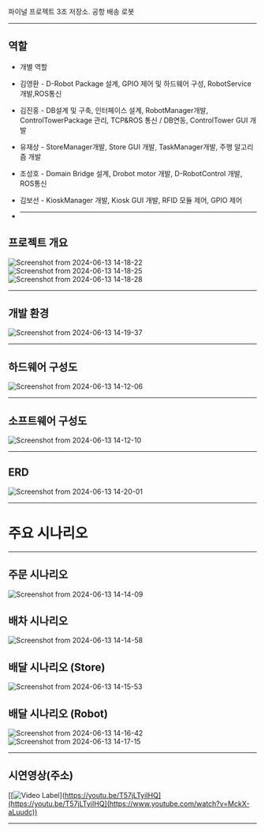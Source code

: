 파이널 프로젝트 3조 저장소. 공항 배송 로봇

-------------------------------------
## 역할
* 개별 역할
* 김영환 - D-Robot Package 설계, GPIO 제어 및 하드웨어 구성, RobotService개발,ROS통신
* 김진홍 - DB설계 및 구축, 인터페이스 설계, RobotManager개발, ControlTowerPackage 관리, TCP&ROS 통신 / DB연동, ControlTower GUI 개발
* 유재상 - StoreManager개발, Store GUI 개발, TaskManager개발, 주행 알고리즘 개발
* 조성호 - Domain Bridge 설계, Drobot motor 개발, D-RobotControl 개발, ROS통신
* 김보선 - KioskManager 개발, Kiosk GUI 개발, RFID 모듈 제어, GPIO 제어

* -------------------------------------
## 프로젝트 개요
![Screenshot from 2024-06-13 14-18-22](https://github.com/addinedu-ros-4th/ros-repo-3/assets/98201651/14ae6d12-0d7b-4402-a66c-0fb79e32d126)
![Screenshot from 2024-06-13 14-18-25](https://github.com/addinedu-ros-4th/ros-repo-3/assets/98201651/3f009b58-e9d1-4196-9fb0-e37f5b750bdf)
![Screenshot from 2024-06-13 14-18-28](https://github.com/addinedu-ros-4th/ros-repo-3/assets/98201651/a3acaf3b-fbec-4fbc-ad22-a54c9e6ad85b)

----------------------------------
## 개발 환경
![Screenshot from 2024-06-13 14-19-37](https://github.com/addinedu-ros-4th/ros-repo-3/assets/98201651/4ef76dc5-535d-4745-9bcb-6f39c32201cd)

-------------------------------------
## 하드웨어 구성도
![Screenshot from 2024-06-13 14-12-06](https://github.com/addinedu-ros-4th/ros-repo-3/assets/98201651/21c96630-f50a-46bb-a687-89adf2085ff8)

-------------------------------------
## 소프트웨어 구성도
![Screenshot from 2024-06-13 14-12-10](https://github.com/addinedu-ros-4th/ros-repo-3/assets/98201651/72ca3b54-a6e6-4df7-a44b-2e6043e71838)

-------------------------------------
## ERD
![Screenshot from 2024-06-13 14-20-01](https://github.com/addinedu-ros-4th/ros-repo-3/assets/98201651/85e6126f-2624-4f8d-a054-28c0a66c0083)

---------------------------------------
# 주요 시나리오
-------------------------------------
## 주문 시나리오
![Screenshot from 2024-06-13 14-14-09](https://github.com/addinedu-ros-4th/ros-repo-3/assets/98201651/7589fd2f-2827-445f-814e-9b36082862b7)

## 배차 시나리오
![Screenshot from 2024-06-13 14-14-58](https://github.com/addinedu-ros-4th/ros-repo-3/assets/98201651/a1359795-0644-4c14-a497-b0f2a2ca8a93)

## 배달 시나리오 (Store)
![Screenshot from 2024-06-13 14-15-53](https://github.com/addinedu-ros-4th/ros-repo-3/assets/98201651/a54e5346-1d3e-4a94-b359-3d174e53610a)

## 배달 시나리오 (Robot)
![Screenshot from 2024-06-13 14-16-42](https://github.com/addinedu-ros-4th/ros-repo-3/assets/98201651/99ff0d8f-f224-46a0-9250-58a3b2d891c6)
![Screenshot from 2024-06-13 14-17-15](https://github.com/addinedu-ros-4th/ros-repo-3/assets/98201651/4c0eeac7-b508-4e95-be09-92fa1436ff1e)


-------------------------------------
## 시연영상(주소)
[[![Video Label]([https://img.youtube.com/vi/T57jLTyiIHQ/0.jpg)](https://youtu.be/T57jLTyiIHQ](https://youtu.be/T57jLTyiIHQ](https://www.youtube.com/watch?v=MckX-aLuudc))


-------------------------------------

